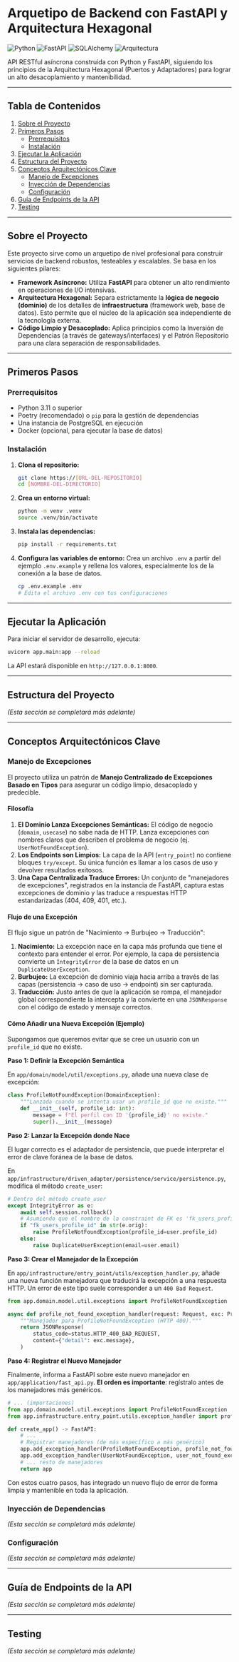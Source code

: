# Arquetipo de Backend con FastAPI y Arquitectura Hexagonal

![Python](https://img.shields.io/badge/python-3.11%2B-blue.svg)
![FastAPI](https://img.shields.io/badge/FastAPI-0.111-green.svg)
![SQLAlchemy](https://img.shields.io/badge/SQLAlchemy-2.0-red.svg)
![Arquitectura](https://img.shields.io/badge/Arquitectura-Hexagonal-purple.svg)

API RESTful asíncrona construida con Python y FastAPI, siguiendo los principios de la Arquitectura Hexagonal (Puertos y Adaptadores) para lograr un alto desacoplamiento y mantenibilidad.

---

## Tabla de Contenidos

1.  [Sobre el Proyecto](#sobre-el-proyecto)
2.  [Primeros Pasos](#primeros-pasos)
    *   [Prerrequisitos](#prerrequisitos)
    *   [Instalación](#instalación)
3.  [Ejecutar la Aplicación](#ejecutar-la-aplicación)
4.  [Estructura del Proyecto](#estructura-del-proyecto)
5.  [Conceptos Arquitectónicos Clave](#conceptos-arquitectónicos-clave)
    *   [Manejo de Excepciones](#manejo-de-excepciones)
    *   [Inyección de Dependencias](#inyección-de-dependencias)
    *   [Configuración](#configuración)
6.  [Guía de Endpoints de la API](#guía-de-endpoints-de-la-api)
7.  [Testing](#testing)

---

## Sobre el Proyecto

Este proyecto sirve como un arquetipo de nivel profesional para construir servicios de backend robustos, testeables y escalables. Se basa en los siguientes pilares:

-   **Framework Asíncrono:** Utiliza **FastAPI** para obtener un alto rendimiento en operaciones de I/O intensivas.
-   **Arquitectura Hexagonal:** Separa estrictamente la **lógica de negocio (dominio)** de los detalles de **infraestructura** (framework web, base de datos). Esto permite que el núcleo de la aplicación sea independiente de la tecnología externa.
-   **Código Limpio y Desacoplado:** Aplica principios como la Inversión de Dependencias (a través de gateways/interfaces) y el Patrón Repositorio para una clara separación de responsabilidades.

---

## Primeros Pasos

### Prerrequisitos

-   Python 3.11 o superior
-   Poetry (recomendado) o `pip` para la gestión de dependencias
-   Una instancia de PostgreSQL en ejecución
-   Docker (opcional, para ejecutar la base de datos)

### Instalación

1.  **Clona el repositorio:**
    ```bash
    git clone https://[URL-DEL-REPOSITORIO]
    cd [NOMBRE-DEL-DIRECTORIO]
    ```

2.  **Crea un entorno virtual:**
    ```bash
    python -m venv .venv
    source .venv/bin/activate
    ```

3.  **Instala las dependencias:**
    ```bash
    pip install -r requirements.txt
    ```

4.  **Configura las variables de entorno:**
    Crea un archivo `.env` a partir del ejemplo `.env.example` y rellena los valores, especialmente los de la conexión a la base de datos.
    ```bash
    cp .env.example .env
    # Edita el archivo .env con tus configuraciones
    ```

---

## Ejecutar la Aplicación

Para iniciar el servidor de desarrollo, ejecuta:

```bash
uvicorn app.main:app --reload
```

La API estará disponible en `http://127.0.0.1:8000`.

---

## Estructura del Proyecto

*(Esta sección se completará más adelante)*

---

## Conceptos Arquitectónicos Clave

### Manejo de Excepciones

El proyecto utiliza un patrón de **Manejo Centralizado de Excepciones Basado en Tipos** para asegurar un código limpio, desacoplado y predecible.

#### Filosofía

1.  **El Dominio Lanza Excepciones Semánticas:** El código de negocio (`domain`, `usecase`) no sabe nada de HTTP. Lanza excepciones con nombres claros que describen el problema de negocio (ej. `UserNotFoundException`).
2.  **Los Endpoints son Limpios:** La capa de la API (`entry_point`) no contiene bloques `try/except`. Su única función es llamar a los casos de uso y devolver resultados exitosos.
3.  **Una Capa Centralizada Traduce Errores:** Un conjunto de "manejadores de excepciones", registrados en la instancia de FastAPI, captura estas excepciones de dominio y las traduce a respuestas HTTP estandarizadas (404, 409, 401, etc.).

#### Flujo de una Excepción

El flujo sigue un patrón de "Nacimiento -> Burbujeo -> Traducción":

1.  **Nacimiento:** La excepción nace en la capa más profunda que tiene el contexto para entender el error. Por ejemplo, la capa de persistencia convierte un `IntegrityError` de la base de datos en un `DuplicateUserException`.
2.  **Burbujeo:** La excepción de dominio viaja hacia arriba a través de las capas (persistencia -> caso de uso -> endpoint) sin ser capturada.
3.  **Traducción:** Justo antes de que la aplicación se rompa, el manejador global correspondiente la intercepta y la convierte en una `JSONResponse` con el código de estado y mensaje correctos.

#### Cómo Añadir una Nueva Excepción (Ejemplo)

Supongamos que queremos evitar que se cree un usuario con un `profile_id` que no existe.

**Paso 1: Definir la Excepción Semántica**

En `app/domain/model/util/exceptions.py`, añade una nueva clase de excepción:

```python
class ProfileNotFoundException(DomainException):
    """Lanzada cuando se intenta usar un profile_id que no existe."""
    def __init__(self, profile_id: int):
        message = f"El perfil con ID '{profile_id}' no existe."
        super().__init__(message)
```

**Paso 2: Lanzar la Excepción donde Nace**

El lugar correcto es el adaptador de persistencia, que puede interpretar el error de clave foránea de la base de datos.

En `app/infrastructure/driven_adapter/persistence/service/persistence.py`, modifica el método `create_user`:

```python
# Dentro del método create_user
except IntegrityError as e:
    await self.session.rollback()
    # Asumiendo que el nombre de la constraint de FK es 'fk_users_profile_id'
    if "fk_users_profile_id" in str(e.orig):
        raise ProfileNotFoundException(profile_id=user.profile_id)
    else:
        raise DuplicateUserException(email=user.email)
```

**Paso 3: Crear el Manejador de la Excepción**

En `app/infrastructure/entry_point/utils/exception_handler.py`, añade una nueva función manejadora que traducirá la excepción a una respuesta HTTP. Un error de este tipo suele corresponder a un `400 Bad Request`.

```python
from app.domain.model.util.exceptions import ProfileNotFoundException

async def profile_not_found_exception_handler(request: Request, exc: ProfileNotFoundException):
    """Manejador para ProfileNotFoundException (HTTP 400)."""
    return JSONResponse(
        status_code=status.HTTP_400_BAD_REQUEST,
        content={"detail": exc.message},
    )
```

**Paso 4: Registrar el Nuevo Manejador**

Finalmente, informa a FastAPI sobre este nuevo manejador en `app/application/fast_api.py`. **El orden es importante**: regístralo antes de los manejadores más genéricos.

```python
# ... (importaciones)
from app.domain.model.util.exceptions import ProfileNotFoundException
from app.infrastructure.entry_point.utils.exception_handler import profile_not_found_exception_handler

def create_app() -> FastAPI:
    # ...
    # Registrar manejadores (de más específico a más genérico)
    app.add_exception_handler(ProfileNotFoundException, profile_not_found_exception_handler)
    app.add_exception_handler(UserNotFoundException, user_not_found_exception_handler)
    # ... resto de manejadores
    return app
```

Con estos cuatro pasos, has integrado un nuevo flujo de error de forma limpia y mantenible en toda la aplicación.

### Inyección de Dependencias

*(Esta sección se completará más adelante)*

### Configuración

*(Esta sección se completará más adelante)*

---

## Guía de Endpoints de la API

*(Esta sección se completará más adelante)*

---

## Testing

*(Esta sección se completará más adelante)*